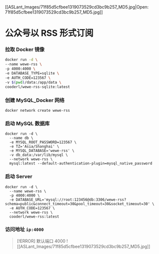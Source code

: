 [[ASLant_Images/71f85d5cfbee1319073529cd3bc9b257_MD5.jpg|Open: 71f85d5cfbee1319073529cd3bc9b257_MD5.jpg]]
# 公众号以 RSS 形式订阅

### 拉取 Docker 镜像
```sh
docker run -d \
--name wewe-rss \
-p 4000:4000 \
-e DATABASE_TYPE=sqlite \
-e AUTH_CODE=123567 \
-v $(pwd)/data:/app/data \
cooderl/wewe-rss-sqlite:latest
```

### 创建 MySQL_Docker 网络

```shell
docker network create wewe-rss
```

### 启动 MySQL 数据库

```shell
docker run -d \
  --name db \
  -e MYSQL_ROOT_PASSWORD=123567 \
  -e TZ='Asia/Shanghai' \
  -e MYSQL_DATABASE='wewe-rss' \
  -v db_data:/var/lib/mysql \
  --network wewe-rss \
  mysql:latest --default-authentication-plugin=mysql_native_password
```

### 启动 Server

```shell
docker run -d \
  --name wewe-rss \
  -p 4000:4000 \
  -e DATABASE_URL='mysql://root:123456@db:3306/wewe-rss?schema=public&connect_timeout=30&pool_timeout=30&socket_timeout=30' \
  -e AUTH_CODE=123567 \
  --network wewe-rss \
  cooderl/wewe-rss:latest
```

### 访问地址 `ip:4000`

> [!ERROR] 默认端口 4000
![[ASLant_Images/71f85d5cfbee1319073529cd3bc9b257_MD5.jpg]]
